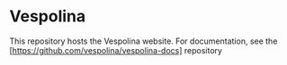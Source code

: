 Vespolina
=========

This repository hosts the Vespolina website.
For documentation, see the [https://github.com/vespolina/vespolina-docs] repository